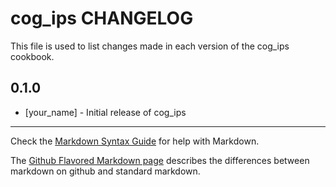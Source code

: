 cog_ips CHANGELOG
=================

This file is used to list changes made in each version of the cog_ips cookbook.

0.1.0
-----
- [your_name] - Initial release of cog_ips

- - -
Check the [Markdown Syntax Guide](http://daringfireball.net/projects/markdown/syntax) for help with Markdown.

The [Github Flavored Markdown page](http://github.github.com/github-flavored-markdown/) describes the differences between markdown on github and standard markdown.
